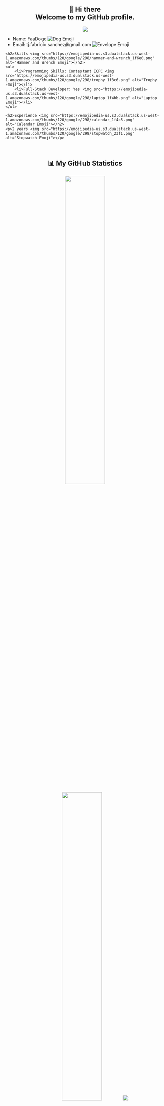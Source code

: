 <h2 align="center">👋 Hi there<br>Welcome to my GitHub profile.</h2>
<p align="center">
    <img src="https://komarev.com/ghpvc/?username=faadoge&color=blueviolet"/> 
</p>
<ul>
		<li>Name: FaaDoge <img src="https://emojipedia-us.s3.dualstack.us-west-1.amazonaws.com/thumbs/120/google/298/dog-face_1f436.png" alt="Dog Emoji"></li>
		<li>Email: tj.fabricio.sanchez@gmail.com <img src="https://emojipedia-us.s3.dualstack.us-west-1.amazonaws.com/thumbs/120/google/298/envelope_2709.png" alt="Envelope Emoji"></li>
	</ul>

	<h2>Skills <img src="https://emojipedia-us.s3.dualstack.us-west-1.amazonaws.com/thumbs/120/google/298/hammer-and-wrench_1f6e0.png" alt="Hammer and Wrench Emoji"></h2>
	<ul>
		<li>Programming Skills: Contestant ICPC <img src="https://emojipedia-us.s3.dualstack.us-west-1.amazonaws.com/thumbs/120/google/298/trophy_1f3c6.png" alt="Trophy Emoji"></li>
		<li>Full-Stack Developer: Yes <img src="https://emojipedia-us.s3.dualstack.us-west-1.amazonaws.com/thumbs/120/google/298/laptop_1f4bb.png" alt="Laptop Emoji"></li>
	</ul>

	<h2>Experience <img src="https://emojipedia-us.s3.dualstack.us-west-1.amazonaws.com/thumbs/120/google/298/calendar_1f4c5.png" alt="Calendar Emoji"></h2>
	<p>2 years <img src="https://emojipedia-us.s3.dualstack.us-west-1.amazonaws.com/thumbs/120/google/298/stopwatch_23f1.png" alt="Stopwatch Emoji"></p>


<br/>
<h2 align="center">📊 My GitHub Statistics</h2>
<p align="center">
  <img height="50%" width="auto" src ="https://github-readme-stats.vercel.app/api?username=faadoge&show_icons=true&count_private=true&theme=tokyonight&hide_border=true&hide=issues,contribs&bg_color=00000000">
  <img height="50%" width="auto" src ="https://github-readme-stats.vercel.app/api/top-langs/?username=faadoge&layout=compact&hide_border=true&theme=tokyonight&bg_color=00000000&langs_count=6&hide=jupyter%20notebook,tex,css,php&exclude_repo=Pacman-AI">
  <img src ="https://github-readme-streak-stats.herokuapp.com?user=faadoge&theme=tokyonight&hide_border=true&background=FFFFFF00">
</p>

